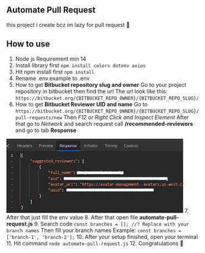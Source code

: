 ## Automate Pull Request 

this project i create bcz im lazy for pull request 🤯

## How to use

1. Node js Requirement  min 14
2. Install library first
`npm install colors dotenv axios`
3. Hit npm install first 
`npm install`
4. Rename .env.example to .env
5. How to get **Bitbucket repository slug and owner**
Go to your project repository in bitbucket then find the url
The url look like this:
`https://bitbucket.org/{BITBUCKET_REPO_OWNER}/{BITBUCKET_REPO_SLUG}/`
6. How to get **Bitbucket Reviewer UID and name**
Go to `https://bitbucket.org/{BITBUCKET_REPO_OWNER}/{BITBUCKET_REPO_SLUG}/pull-requests/new`
Then  *F12* or *Right Click and Inspect Element*
After that go to *Network* and search request call **/recommended-reviewers** and go to tab **Response**

![Reviewer Response](reviewer-response.png)
7. After that just fill the env value
8. After that open file **automate-pull-request.js**
9. Search code `const branches = []; //? Replace with your branch names`
Then fill your branch names
Example: `const branches = ['branch-1', 'branch-2'];`
10. After your setup finished, open your terminal
11. Hit command `node automate-pull-request.js`
12. Congratulations 🎉